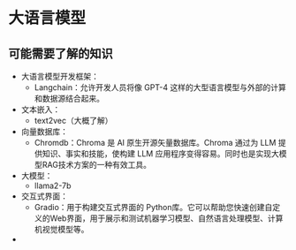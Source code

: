 # 大语言模型

## 可能需要了解的知识

+ 大语言模型开发框架：
  + Langchain：允许开发人员将像 GPT-4 这样的大型语言模型与外部的计算和数据源结合起来。
+ 文本嵌入：
  + text2vec（大概了解）
+ 向量数据库：
  + Chromdb：Chroma 是 AI 原生开源矢量数据库。Chroma 通过为 LLM 提供知识、事实和技能，使构建 LLM 应用程序变得容易。同时也是实现大模型RAG技术方案的一种有效工具。
+ 大模型：
  + llama2-7b
+ 交互式界面：
  + Gradio：用于构建交互式界面的 Python库。它可以帮助您快速创建自定义的Web界面，用于展示和测试机器学习模型、自然语言处理模型、计算机视觉模型等。
+ 